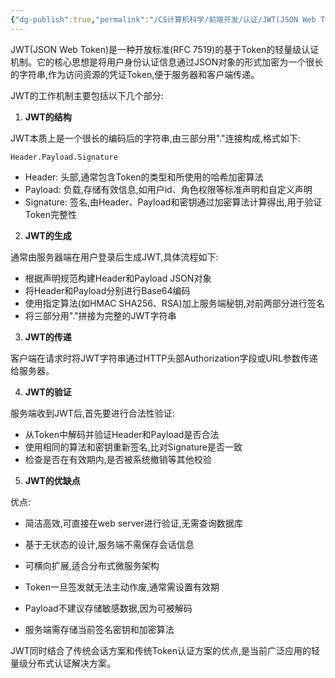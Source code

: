 ```yaml
---
{"dg-publish":true,"permalink":"/CS计算机科学/前端开发/认证/JWT(JSON Web Token)/","noteIcon":"","created":"2025-07-31T11:06:15.084+08:00","updated":"2024-04-23T23:56:31.000+08:00"}
---
```



JWT(JSON Web Token)是一种开放标准(RFC 7519)的基于Token的轻量级认证机制。它的核心思想是将用户身份认证信息通过JSON对象的形式加密为一个很长的字符串,作为访问资源的凭证Token,便于服务器和客户端传递。

JWT的工作机制主要包括以下几个部分:

1. **JWT的结构**

JWT本质上是一个很长的编码后的字符串,由三部分用"."连接构成,格式如下:

```
Header.Payload.Signature
```

- Header: 头部,通常包含Token的类型和所使用的哈希加密算法
- Payload: 负载,存储有效信息,如用户id、角色权限等标准声明和自定义声明
- Signature: 签名,由Header、Payload和密钥通过加密算法计算得出,用于验证Token完整性

2. **JWT的生成**

通常由服务器端在用户登录后生成JWT,具体流程如下:

- 根据声明规范构建Header和Payload JSON对象
- 将Header和Payload分别进行Base64编码
- 使用指定算法(如HMAC SHA256、RSA)加上服务端秘钥,对前两部分进行签名
- 将三部分用"."拼接为完整的JWT字符串

3. **JWT的传递**

客户端在请求时将JWT字符串通过HTTP头部Authorization字段或URL参数传递给服务器。

4. **JWT的验证**

服务端收到JWT后,首先要进行合法性验证:

- 从Token中解码并验证Header和Payload是否合法
- 使用相同的算法和密钥重新签名,比对Signature是否一致
- 检查是否在有效期内,是否被系统撤销等其他校验

5. **JWT的优缺点**

优点:

- 简洁高效,可直接在web server进行验证,无需查询数据库
- 基于无状态的设计,服务端不需保存会话信息
- 可横向扩展,适合分布式微服务架构
 

- Token一旦签发就无法主动作废,通常需设置有效期
- Payload不建议存储敏感数据,因为可被解码
- 服务端需存储当前签名密钥和加密算法

JWT同时结合了传统会话方案和传统Token认证方案的优点,是当前广泛应用的轻量级分布式认证解决方案。